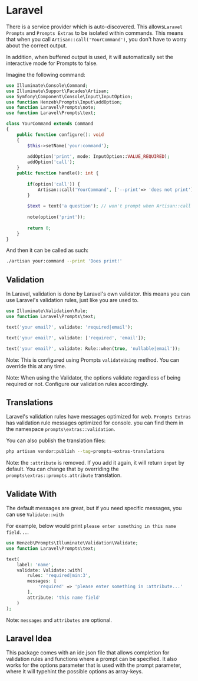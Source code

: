 # Laravel

There is a service provider which is auto-discovered. This allows`Laravel Prompts`
and `Prompts Extras` to be isolated within commands. This means that when you call `Artisan::call('YourCommand')`,
you don't have to worry about the correct output.

In addition, when buffered output is used, it will automatically set the interactive mode for Prompts to false.

Imagine the following command:

````php
use Illuminate\Console\Command;
use Illuminate\Support\Facades\Artisan;
use Symfony\Component\Console\Input\InputOption;
use function Henzeb\Prompts\Input\addOption;
use function Laravel\Prompts\note;
use function Laravel\Prompts\text;

class YourCommand extends Command 
{
    public function configure(): void
    {
        $this->setName('your:command');
        
        addOption('print', mode: InputOption::VALUE_REQUIRED);
        addOption('call');
    }
    public function handle(): int {
        
        if(option('call')) {
            Artisan::call('YourCommand', ['--print'=> 'does not print']);
        }
        
        $text = text('a question'); // won't prompt when Artisan::call calls this method.
        
        note(option('print'));
        
        return 0;
    }
}
````

And then it can be called as such:

```bash
./artisan your:command --print 'Does print!'
```

## Validation

In Laravel, validation is done by Laravel's own validator. this means you can use Laravel's validation
rules, just like you are used to.

```php
use Illuminate\Validation\Rule;
use function Laravel\Prompts\text;

text('your email?', validate: 'required|email');

text('your email?', validate: ['required', 'email']);

text('your email?', validate: Rule::when(true, 'nullable|email'));
```

Note: This is configured using Prompts `validateUsing` method. You can override this at any time.

Note: When using the Validator, the options validate regardless of being required or not.
Configure our validation rules accordingly.

## Translations

Laravel's validation rules have messages optimized for web. `Prompts Extras` has validation
rule messages optimized for console. you can find them in the namespace
`prompts\extras::validation`.

You can also publish the translation files:

```bash
php artisan vendor:publish --tag=prompts-extras-translations
```

Note: the `:attribute` is removed. If you add it again, it will return `input` by default.
You can change that by overriding the `prompts\extras::prompts.attribute` translation.

## Validate With

The default messages are great, but if you need specific messages, you can use `Validate::with`

For example, below would print `please enter something in this name field...`.

```php
use Henzeb\Prompts\Illuminate\Validation\Validate;
use function Laravel\Prompts\text;

text(
    label: 'name',
    validate: Validate::with(
        rules: 'required|min:3',
        messages: [
            'required' => 'please enter something in :attribute...'
        ],
        attribute: 'this name field'   
    )
);

```

Note: `messages` and `attributes` are optional.

## Laravel Idea

This package comes with an ide.json file that allows completion for validation rules
and functions where a prompt can be specified. It also works for the options
parameter that is used with the prompt parameter, where it will typehint the possible
options as array-keys.

